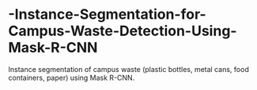 # -Instance-Segmentation-for-Campus-Waste-Detection-Using-Mask-R-CNN
Instance segmentation of campus waste (plastic bottles, metal cans, food containers, paper) using Mask R-CNN.
